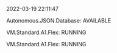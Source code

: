 2022-03-19 22:11:47

Autonomous.JSON.Database: AVAILABLE

VM.Standard.A1.Flex: RUNNING

VM.Standard.A1.Flex: RUNNING